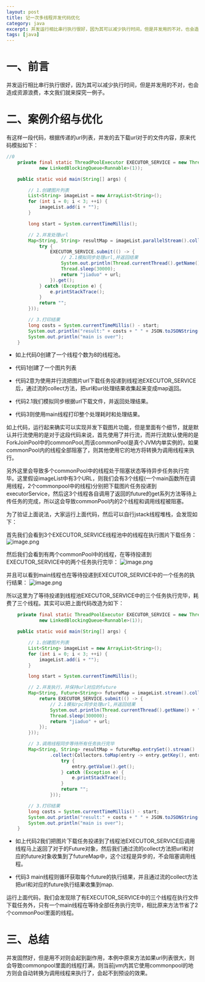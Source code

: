 ```yaml
---
layout: post
title: 记一次多线程并发代码优化
category: java
excerpt: 并发运行相比串行执行很好，因为其可以减少执行时间，但是并发用的不对，也会造成资源浪费，本文我们就来探究一例子。
tags: [java]
---
```

# 一、前言
并发运行相比串行执行很好，因为其可以减少执行时间，但是并发用的不对，也会造成资源浪费，本文我们就来探究一例子。

# 二、案例介绍与优化
有这样一段代码，根据传递的url列表，并发的去下载url对于的文件内容，原来代码模拟如下：
```Java
//0
	private final static ThreadPoolExecutor EXECUTOR_SERVICE = new ThreadPoolExecutor(8, 8, 0L, TimeUnit.MILLISECONDS,
			new LinkedBlockingQueue<Runnable>(1));

	public static void main(String[] args) {

		// 1.创建图片列表
		List<String> imageList = new ArrayList<String>();
		for (int i = 0; i < 3; ++i) {
			imageList.add(i + "");
		}

		long start = System.currentTimeMillis();

		// 2.并发处理url
		Map<String, String> resultMap = imageList.parallelStream().collect(Collectors.toMap(url -> url, url -> {
			try {
				EXECUTOR_SERVICE.submit(() -> {
					// 2.1模拟同步处理url,并返回结果
					System.out.println(Thread.currentThread().getName() + " " + url);
					Thread.sleep(30000);
					return "jiaduo" + url;
				}).get();
			} catch (Exception e) {
				e.printStackTrace();
			}
			return "";
		}));

		// 3.打印结果
		long costs = System.currentTimeMillis() - start;
		System.out.println("result:" + costs + " " + JSON.toJSONString(resultMap));
		System.out.println("main is over");
	}
```

- 如上代码0创建了一个线程个数为8的线程池。
- 代码1创建了一个图片列表
- 代码2意为使用并行流把图片url下载任务投递到线程池EXECUTOR_SERVICE后，通过流的collect方法，把url和url处理结果收集起来变成map返回。

- 代码2.1我们模拟同步根据url下载文件，并返回处理结果。

- 代码3则使用main线程打印整个处理耗时和处理结果。

如上代码，运行起来确实可以实现并发下载图片功能，但是里面有个细节，就是默认并行流使用的是对于这段代码来说，首先使用了并行流，而并行流默认使用的是ForkJoinPool中的commonPool,而该commonPool是真个JVM内单实例的，如果commonPool内的线程全部阻塞了，则其他使用它的地方将转换为调用线程来执行。

另外这里会导致多个commonPool中的线程处于阻塞状态等待异步任务执行完毕。这里假设imageList中有3个URL，则我们会有3个线程(一个main函数所在调用线程，2个commonpool中的线程)分别把下载图片任务投递到executorService，然后这3个线程各自调用了返回的future的get系列方法等待上传任务的完成，所以这会导致commonPool内的2个线程和调用线程被阻塞。

为了验证上面说法，大家运行上面代码，然后可以自行jstack线程堆栈，会发现如下：

首先我们会看到3个EXECUTOR_SERVICE线程池中的线程在执行图片下载任务：
![image.png](https://upload-images.jianshu.io/upload_images/5879294-822a15250d3173f3.png?imageMogr2/auto-orient/strip%7CimageView2/2/w/1240)

然后我们会看到有两个commonPool中的线程，在等待投递到EXECUTOR_SERVICE中的两个任务执行完毕：
![image.png](https://upload-images.jianshu.io/upload_images/5879294-cdd0898130db22b2.png?imageMogr2/auto-orient/strip%7CimageView2/2/w/1240)

并且可以看到main线程也在等待投递到EXECUTOR_SERVICE中的一个任务的执行结果：
![image.png](https://upload-images.jianshu.io/upload_images/5879294-c3abde25f1114055.png?imageMogr2/auto-orient/strip%7CimageView2/2/w/1240)

所以这里为了等待投递到线程池EXECUTOR_SERVICE中的三个任务执行完毕，耗费了三个线程。其实可以把上面代码改造为如下：

```Java
	private final static ThreadPoolExecutor EXECUTOR_SERVICE = new ThreadPoolExecutor(8, 8, 0L, TimeUnit.MILLISECONDS,
			new LinkedBlockingQueue<Runnable>(1));

	public static void main(String[] args) {

		// 1.创建图片列表
		List<String> imageList = new ArrayList<String>();
		for (int i = 0; i < 3; ++i) {
			imageList.add(i + "");
		}

		long start = System.currentTimeMillis();

		// 2.并发执行，并保持url对应的future
		Map<String, Future<String>> futureMap = imageList.stream().collect(Collectors.toMap(url -> url, url -> {
			return EXECUTOR_SERVICE.submit(() -> {
				// 2.1模拟rpc同步处理url,并返回结果
				System.out.println(Thread.currentThread().getName() + " " + url);
				Thread.sleep(300000);
				return "jiaduo" + url;
			});
		}));

		// 3.调用线程同步等待所有任务执行完毕
		Map<String, String> resultMap = futureMap.entrySet().stream()
				.collect(Collectors.toMap(entry -> entry.getKey(), entry -> {
					try {
						entry.getValue().get();
					} catch (Exception e) {
						e.printStackTrace();
					}
					return "";
				}));

		// 3.打印结果
		long costs = System.currentTimeMillis() - start;
		System.out.println("result:" + costs + " " + JSON.toJSONString(resultMap));
		System.out.println("main is over");
	}
```

- 如上代码2我们把图片下载任务投递到了线程池EXECUTOR_SERVICE后调用线程马上返回了对于的Future对象，然后我们通过流的collect方法把url和对应的future对象收集到了futureMap中，这个过程是异步的，不会阻塞调用线程。

- 代码3 main线程则循环获取每个future的执行结果，并且通过流的collect方法把url和对应的future执行结果收集到map.

运行上面代码，我们会发现除了有EXECUTOR_SERVICE中的三个线程在执行文件下载任务外，只有一个main线程在等待全部任务执行完毕，相比原来方法节省了2个commonPool里面的线程。

# 三、总结
并发固然好，但是用不对则会起到副作用，本例中原来方法如果url列表很大，则会导致commonpool里面的线程打满，则当前jvm内其它使用commonpool的地方则会自动转换为调用线程来执行了，会起不到预设的效果。

